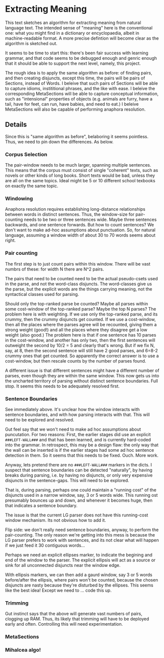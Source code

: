 
Extracting Meaning
==================
This text sketches an algorithm for extracting meaning from natural
language text. The intended sense of "meaning" here is the conventional
one: what you might find in a dictionary or encyclopaedia, albeit
in machine-readable format. A more precise defintion will become clear
as the algorithm is sketched out.

It seems to be time to start this: there's been fair success with
learning grammar, and that code seems to be debugged enough and genric
enough that it should be able to support the next level, namely, this
project.

The rough idea is to apply the same algorithm as before: of finding
pairs, and then creating disjuncts, except this time, the pairs will be
pairs of Sections, instead of Words. I beleive that such pairs of
Sections will be able to capture idioms, instititional phrases, and the
like with ease. I beleive the corresponding MetaSections will be able to
capture conceptual information, such as "intensional" properties of
objects (e.g. animals are furry, have a tail, have for feet, can run,
have babies, and need to eat.) I beleive MetaSections will also be
capable of performing anaphora resolution.

Details
-------
Since this is "same algorithm as before", belaboring it seems pointless.
Thus, we need to pin down the differences. As below.

### Corpus Selection

The pair-window needs to be much larger, spanning multiple sentences.
This means that the corpus must consist of single "coherent" texts,
such as novels or other kinds of long books. Short texts would be bad,
unless they are all on the same topics. Ideal might be 5 or 10 different
school texbooks on exactly the same topic.

### Windowing

Anaphora resolution requires establishing long-distance relationships
between words in distinct sentences. Thus, the window-size for
pair-counting needs to be two or three sentences wide. Maybe three
sentences backwards, and one sentence forwards. But how to count
sentences? We don't want to make ad-hoc assumptions about punctuation.
So, for natural language, assuming a window width of about 30 to 70
words seems about right.

### Pair counting

The first step is to just count pairs within this window. There will
be vast numbrs of these: for width N there are N^2 pairs.

The pairs that need to be counted need to be the actual pseudo-csets
used in the parse, and not the word-class disjuncts.  The word-classes
give us the parse, but the explicit words are the things carrying
meaning, not the syntactical classes used for parsing.

Should only the top-ranked parse be counted?  Maybe all parses within
some cost-window of the top-ranked parse? Maybe the top N parses? The
problem here is with weighting. If we use only the top-ranked parse, and
its crummy, then the crummy disjuncts get counted.  If we use a
cost-window, then all the places where the parses agree will be
recounted, giving them a strong weight (good!) and all the places where
they disagree get a low weight (also good.)  The problem here is that
if one sentence has 10 parses in the cost-window, and another has only
two, then the first sentences will outweight the second by 10/2 = 5 and
clearly that's wrong. But if we fix N, say, at 8, then the second
sentence will still have 2 good parses, and 6=8-2 crummy ones that get
counted. So apparently the correct answer is to use a cost-window, but
then rescale counts by the number of parses found.

A different issue is that different sentences might have a different
number of parses, even though they are within the same window. This now
gets us into the uncharted territory of parsing without distinct
sentence boundaries. Full stop. It seems this needs to be adequately
resolved first.

### Sentence Boundaries

See immediately above. It's unclear how the window interacts with
sentence boundaries, and with how parsing interacts with that. This will
need to be explored and resolved.

Gut feel say that we won't need to make ad hoc assumptions about
puncutation. For two reasons: First, the earlier stages did use an
explicit `###LEFT-WALL###` and that has been learned, and is currently
hard-coded into the grammar. In retrospect, this may be a design flaw:
the only way that the wall can be inserted is if the earlier stages had
some ad hoc sentence detection in them. So it seems that this needs to
be fixed.  Ouch. More work.

Anyway, lets pretend there are no `###LEFT-WALL###` markers in the
dicts.  I suspect that sentence boundaries can be detected "naturally",
by having breaks during parsing, i.e. by having no disjuncts, or only
very expensive disjuncts in the sentence-gaps. This will need to be
explored.

That is, during parsing, perhaps one could maintain a "running cost" of
the disjuncts used in a narrow window, say, 3 or 5 words wide. This
running ost presumably bounces up and down, and whenever it becomes
huge, then that indicates a sentence boundary.

The issue is that the current LG parser does not have this running-cost
window mechanism.  Its not obvious how to add it.

Flip side: we don't really need sentence boundaries, anyway, to perform
the pair-counting. The only reason we're getting into this mess is
because the LG parser prefers to work with sentences, and its not clear
what will happen if we just feed it 30 contiguous words...

Perhaps we need an explicit ellipses marker, to indicate the begining
and end of the window to the parser. The explicit ellipsis will act as a
source or sink for all unconnected disjuncts near the window edge.

With ellipsis markers, we can then add a gaurd window, say 3 or 5 words
before/after the ellipsis, where pairs won't be counted, because the
chosen disjuncts are nasty because they're disturbed by the ellipses.
This seems like the best idea!  Except we need to ... code this up.

### Trimming
Gut instinct says that the above will generate vast numbers of pairs,
clogging up RAM. Thus, its likely that trimming will have to be deployed
early and often. Controlling this will need experimentation.

### MetaSections

### Mihalcea algo!
